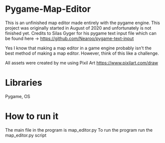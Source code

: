 # Pygame-Map-Editor

This is an unfinished map editor made entirely with the pygame engine. This project was originally started in August of 2020 and unfortunately is not finished yet. 
Credits to Silas Gyger for his pygame text input file which can be found here -> https://github.com/Nearoo/pygame-text-input

Yes I know that making a map editor in a game engine probably isn't the best method of making a map editor. However, think of this like a challenge. 

All assets were created by me using Pixil Art https://www.pixilart.com/draw

# Libraries
Pygame,
OS

# How to run it
The main file in the program is map_editor.py
To run the program run the map_editor.py script
